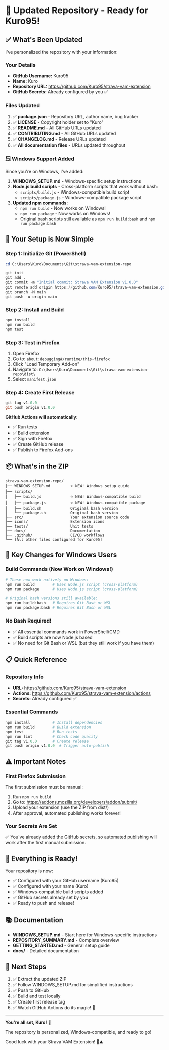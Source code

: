 # 🎉 Updated Repository - Ready for Kuro95!

## ✅ What's Been Updated

I've personalized the repository with your information:

### Your Details
- **GitHub Username:** Kuro95
- **Name:** Kuro
- **Repository URL:** https://github.com/Kuro95/strava-vam-extension
- **GitHub Secrets:** Already configured by you ✅

### Files Updated
1. ✅ **package.json** - Repository URL, author name, bug tracker
2. ✅ **LICENSE** - Copyright holder set to "Kuro"
3. ✅ **README.md** - All GitHub URLs updated
4. ✅ **CONTRIBUTING.md** - All GitHub URLs updated
5. ✅ **CHANGELOG.md** - Release URLs updated
6. ✅ **All documentation files** - URLs updated throughout

### 🪟 Windows Support Added

Since you're on Windows, I've added:

1. **WINDOWS_SETUP.md** - Windows-specific setup instructions
2. **Node.js build scripts** - Cross-platform scripts that work without bash:
   - `scripts/build.js` - Windows-compatible build script
   - `scripts/package.js` - Windows-compatible package script
3. **Updated npm commands:**
   - `npm run build` - Now works on Windows!
   - `npm run package` - Now works on Windows!
   - Original bash scripts still available as `npm run build:bash` and `npm run package:bash`

## 🚀 Your Setup is Now Simple

### Step 1: Initialize Git (PowerShell)

```powershell
cd C:\Users\Kuro\Documents\Git\strava-vam-extension-repo

git init
git add .
git commit -m "Initial commit: Strava VAM Extension v1.0.0"
git remote add origin https://github.com/Kuro95/strava-vam-extension.git
git branch -M main
git push -u origin main
```

### Step 2: Install and Build

```powershell
npm install
npm run build
npm test
```

### Step 3: Test in Firefox

1. Open Firefox
2. Go to: `about:debugging#/runtime/this-firefox`
3. Click "Load Temporary Add-on"
4. Navigate to: `C:\Users\Kuro\Documents\Git\strava-vam-extension-repo\dist\`
5. Select `manifest.json`

### Step 4: Create First Release

```powershell
git tag v1.0.0
git push origin v1.0.0
```

**GitHub Actions will automatically:**
- ✅ Run tests
- ✅ Build extension
- ✅ Sign with Firefox
- ✅ Create GitHub release
- ✅ Publish to Firefox Add-ons

## 📦 What's in the ZIP

```
strava-vam-extension-repo/
├── WINDOWS_SETUP.md         ⭐ NEW! Windows setup guide
├── scripts/
│   ├── build.js             ⭐ NEW! Windows-compatible build
│   ├── package.js           ⭐ NEW! Windows-compatible package
│   ├── build.sh             Original bash version
│   └── package.sh           Original bash version
├── src/                     Your extension source code
├── icons/                   Extension icons
├── tests/                   Unit tests
├── docs/                    Documentation
├── .github/                 CI/CD workflows
└── [All other files configured for Kuro95]
```

## 🎯 Key Changes for Windows Users

### Build Commands (Now Work on Windows!)
```powershell
# These now work natively on Windows:
npm run build        # Uses Node.js script (cross-platform)
npm run package      # Uses Node.js script (cross-platform)

# Original bash versions still available:
npm run build:bash   # Requires Git Bash or WSL
npm run package:bash # Requires Git Bash or WSL
```

### No Bash Required!
- ✅ All essential commands work in PowerShell/CMD
- ✅ Build scripts are now Node.js based
- ✅ No need for Git Bash or WSL (but they still work if you have them)

## 📋 Quick Reference

### Repository Info
- **URL:** https://github.com/Kuro95/strava-vam-extension
- **Actions:** https://github.com/Kuro95/strava-vam-extension/actions
- **Secrets:** Already configured ✅

### Essential Commands
```powershell
npm install          # Install dependencies
npm run build        # Build extension
npm test             # Run tests
npm run lint         # Check code quality
git tag v1.0.0       # Create release
git push origin v1.0.0  # Trigger auto-publish
```

## ⚠️ Important Notes

### First Firefox Submission
The first submission must be manual:
1. Run `npm run build`
2. Go to: https://addons.mozilla.org/developers/addon/submit/
3. Upload your extension (use the ZIP from dist/)
4. After approval, automated publishing works forever!

### Your Secrets Are Set
✅ You've already added the GitHub secrets, so automated publishing will work after the first manual submission.

## 🎊 Everything is Ready!

Your repository is now:
- ✅ Configured with your GitHub username (Kuro95)
- ✅ Configured with your name (Kuro)
- ✅ Windows-compatible build scripts added
- ✅ GitHub secrets already set by you
- ✅ Ready to push and release!

## 📚 Documentation

- **WINDOWS_SETUP.md** - Start here for Windows-specific instructions
- **REPOSITORY_SUMMARY.md** - Complete overview
- **GETTING_STARTED.md** - General setup guide
- **docs/** - Detailed documentation

## 🎯 Next Steps

1. ✅ Extract the updated ZIP
2. ✅ Follow WINDOWS_SETUP.md for simplified instructions
3. ✅ Push to GitHub
4. ✅ Build and test locally
5. ✅ Create first release tag
6. ✅ Watch GitHub Actions do its magic! 🎉

---

**You're all set, Kuro!** 🚀

The repository is personalized, Windows-compatible, and ready to go!

Good luck with your Strava VAM Extension! 🚴⛰️
